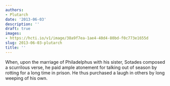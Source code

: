```yaml
---
authors:
- Plutarch
date: '2013-06-03'
description: ''
draft: true
images:
- https://hcti.io/v1/image/38a9f7ea-1ae4-40d4-80bd-f0c773e1655d
slug: 2013-06-03-plutarch
title: ''
---
```


When, upon the marriage of Philadelphus with his sister, Sotades composed a scurrilous verse, he paid ample atonement for talking out of season by rotting for a long time in prison. He thus purchased a laugh in others by long weeping of his own.